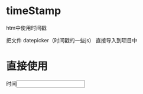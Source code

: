 # timeStamp
htm中使用时间戳

把文件 datepicker（时间戳的一些js） 直接导入到项目中
# 直接使用
<title>时间戳</title>
<body>
	<div>
		时间<input type = "text" onFocus="WdatePicker({dateFmt:'yyyy-MM-dd',minDate:'%y-%M-{%d}'})"/>
	</div>
	<script type="text/javascript" src="../static/js/datepicker/WdatePicker.js"></script>
</body>





